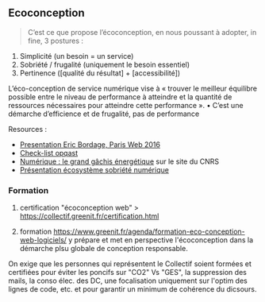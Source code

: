 ## Ecoconception

> C’est ce que propose l’écoconception, en nous poussant à adopter, in fine, 3
postures :
1. Simplicité (un besoin = un service)
2. Sobriété / frugalité (uniquement le besoin essentiel)
3. Pertinence ([qualité du résultat] + [accessibilité])

L’éco-conception de service numérique vise à « trouver le meilleur équilibre possible entre le niveau de performance à atteindre et la quantité de ressources nécessaires pour atteindre cette performance ».
• C’est une démarche d’efficience et de frugalité, pas de performance

Resources :
- [Presentation Eric Bordage, Paris Web 2016](https://www.paris-web.fr/2016/Fre%CC%81de%CC%81ric_Bordage-EcoConception.pdf)
- [Check-list opqast](http://checklists.opquast.com/ecoconception-web/)
- [Numérique : le grand gâchis énergétique](https://lejournal.cnrs.fr/articles/numerique-le-grand-gachis-energetique) sur le site du CNRS
- [Présentation écosystème sobriété numérique](https://speakerdeck.com/supertanuki/ecosysteme-sobriete-numerique?slide=17)

### Formation

1. certification "écoconception web" > https://collectif.greenit.fr/certification.html

2. formation <https://www.greenit.fr/agenda/formation-eco-conception-web-logiciels/> y prépare et met en perspective l'écoconception dans la démarche plsu globale de conception responsable.

On exige que les personnes qui représentent le Collectif soient formées et certifiées pour éviter les poncifs sur "CO2" Vs "GES", la suppression des mails, la conso élec. des DC, une focalisation uniquement sur l'optim des lignes de code, etc. et pour garantir un minimum de cohérence du dicsours.